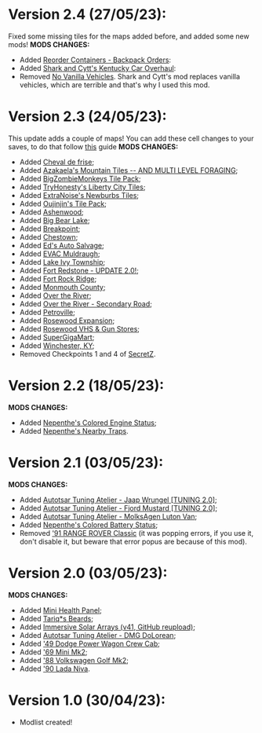 # Version 2.4 (27/05/23):
Fixed some missing tiles for the maps added before, and added some new mods!
**MODS CHANGES:**
- Added [Reorder Containers - Backpack Orders](https://steamcommunity.com/sharedfiles/filedetails/?id=2901962885):
- Added [Shark and Cytt's Kentucky Car Overhaul](https://steamcommunity.com/sharedfiles/filedetails/?id=2807356025):
- Removed [No Vanilla Vehicles](https://steamcommunity.com/sharedfiles/filedetails/?id=2535461640). Shark and Cytt's mod replaces vanilla vehicles, which are terrible and that's why I used this mod.
# Version 2.3 (24/05/23):
This update adds a couple of maps! You can add these cell changes to your saves, to do that follow [this](https://steamcommunity.com/sharedfiles/filedetails/?id=2547762158) guide
**MODS CHANGES:**
- Added [Cheval de frise](https://steamcommunity.com/sharedfiles/filedetails/?id=2927800433);
- Added [Azakaela's Mountain Tiles -- AND MULTI LEVEL FORAGING](https://steamcommunity.com/sharedfiles/filedetails/?id=2898065560);
- Added [BigZombieMonkeys Tile Pack](https://steamcommunity.com/sharedfiles/filedetails/?id=2804428637);
- Added [TryHonesty's Liberty City Tiles](https://steamcommunity.com/sharedfiles/filedetails/?id=2844685624);
- Added [ExtraNoise's Newburbs Tiles](https://steamcommunity.com/sharedfiles/filedetails/?id=2774834715);
- Added [Oujinjin's Tile Pack](https://steamcommunity.com/sharedfiles/filedetails/?id=2844829195);
- Added [Ashenwood](https://steamcommunity.com/sharedfiles/filedetails/?id=2820363371);
- Added [Big Bear Lake](https://steamcommunity.com/sharedfiles/filedetails/?id=2917162495);
- Added [Breakpoint](https://steamcommunity.com/sharedfiles/filedetails/?id=2852608098);
- Added [Chestown](https://steamcommunity.com/sharedfiles/filedetails/?id=2840889213);
- Added [Ed's Auto Salvage](https://steamcommunity.com/sharedfiles/filedetails/?id=2485420813);
- Added [EVAC Muldraugh](https://steamcommunity.com/sharedfiles/filedetails/?id=2928391710);
- Added [Lake Ivy Township](https://steamcommunity.com/sharedfiles/filedetails/?id=2252982049);
- Added [Fort Redstone - UPDATE 2.0!](https://steamcommunity.com/sharedfiles/filedetails/?id=1516836158);
- Added [Fort Rock Ridge](https://steamcommunity.com/sharedfiles/filedetails/?id=2806456685);
- Added [Monmouth County](https://steamcommunity.com/sharedfiles/filedetails/?id=2887123503);
- Added [Over the River](https://steamcommunity.com/sharedfiles/filedetails/?id=926737806);
- Added [Over the River - Secondary Road](https://steamcommunity.com/sharedfiles/filedetails/?id=2603239477);
- Added [Petroville](https://steamcommunity.com/sharedfiles/filedetails/?id=2886261613);
- Added [Rosewood Expansion](https://steamcommunity.com/sharedfiles/filedetails/?id=2718350686);
- Added [Rosewood VHS & Gun Stores](https://steamcommunity.com/sharedfiles/filedetails/?id=2922087098);
- Added [SuperGigaMart](https://steamcommunity.com/sharedfiles/filedetails/?id=2878074695);
- Added [Winchester, KY](https://steamcommunity.com/sharedfiles/filedetails/?id=2890129618);
- Removed Checkpoints 1 and 4 of [SecretZ](https://steamcommunity.com/sharedfiles/filedetails/?id=2864652763).
# Version 2.2 (18/05/23):
**MODS CHANGES:**
- Added [Nepenthe's Colored Engine Status](https://steamcommunity.com/sharedfiles/filedetails/?id=2975204120);
- Added [Nepenthe's Nearby Traps](https://steamcommunity.com/sharedfiles/filedetails/?id=2974760428).
# Version 2.1 (03/05/23):
**MODS CHANGES:**
- Added [Autotsar Tuning Atelier - Jaap Wrungel [TUNING 2.0]](https://steamcommunity.com/sharedfiles/filedetails/?id=2636100523);
- Added [Autotsar Tuning Atelier - Fjord Mustard [TUNING 2.0]](https://steamcommunity.com/sharedfiles/filedetails/?id=2681635926);
- Added [Autotsar Tuning Atelier - MolksAgen Luton Van](https://steamcommunity.com/sharedfiles/filedetails/?id=2792425535);
- Added [Nepenthe's Colored Battery Status](https://steamcommunity.com/sharedfiles/filedetails/?id=2973053380);
- Removed ['91 RANGE ROVER Classic](https://steamcommunity.com/sharedfiles/filedetails/?id=2409333430) (it was popping errors, if you use it, don't disable it, but beware that error popus are because of this mod).
# Version 2.0 (03/05/23):
**MODS CHANGES:**
- Added [Mini Health Panel](https://steamcommunity.com/sharedfiles/filedetails/?id=2866258937);
- Added [Tariq*s Beards](https://steamcommunity.com/sharedfiles/filedetails/?id=2962908954);
- Added [Immersive Solar Arrays (v41, GitHub reupload)](https://steamcommunity.com/sharedfiles/filedetails/?id=2857548524);
- Added [Autotsar Tuning Atelier - DMG DoLorean](https://steamcommunity.com/sharedfiles/filedetails/?id=2963237571);
- Added ['49 Dodge Power Wagon Crew Cab](https://steamcommunity.com/sharedfiles/filedetails/?id=2900580391);
- Added ['69 Mini Mk2](https://steamcommunity.com/sharedfiles/filedetails/?id=2937786633);
- Added ['88 Volkswagen Golf Mk2](https://steamcommunity.com/sharedfiles/filedetails/?id=2516123638);
- Added ['90 Lada Niva](https://steamcommunity.com/sharedfiles/filedetails/?id=2422681177).
# Version 1.0 (30/04/23):
- Modlist created!
